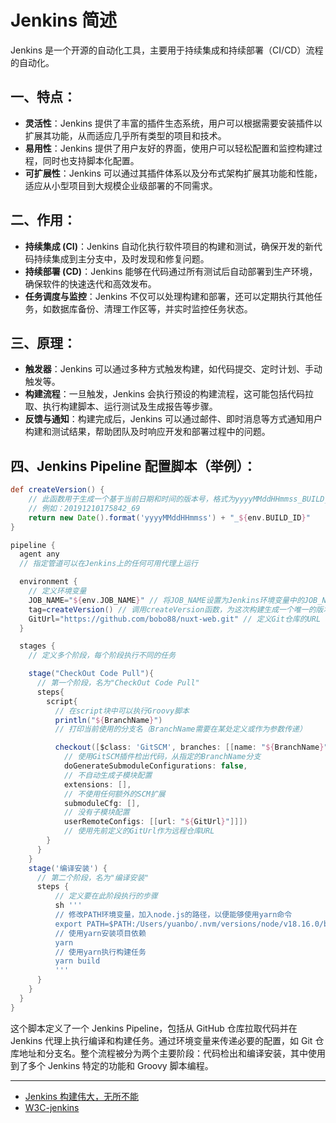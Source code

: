 # Jenkins 简述

Jenkins 是一个开源的自动化工具，主要用于持续集成和持续部署（CI/CD）流程的自动化。

## 一、**特点**：

- **灵活性**：Jenkins 提供了丰富的插件生态系统，用户可以根据需要安装插件以扩展其功能，从而适应几乎所有类型的项目和技术。
- **易用性**：Jenkins 提供了用户友好的界面，使用户可以轻松配置和监控构建过程，同时也支持脚本化配置。
- **可扩展性**：Jenkins 可以通过其插件体系以及分布式架构扩展其功能和性能，适应从小型项目到大规模企业级部署的不同需求。

## 二、**作用**：

- **持续集成 (CI)**：Jenkins 自动化执行软件项目的构建和测试，确保开发的新代码持续集成到主分支中，及时发现和修复问题。
- **持续部署 (CD)**：Jenkins 能够在代码通过所有测试后自动部署到生产环境，确保软件的快速迭代和高效发布。
- **任务调度与监控**：Jenkins 不仅可以处理构建和部署，还可以定期执行其他任务，如数据库备份、清理工作区等，并实时监控任务状态。

## 三、**原理**：

- **触发器**：Jenkins 可以通过多种方式触发构建，如代码提交、定时计划、手动触发等。
- **构建流程**：一旦触发，Jenkins 会执行预设的构建流程，这可能包括代码拉取、执行构建脚本、运行测试及生成报告等步骤。
- **反馈与通知**：构建完成后，Jenkins 可以通过邮件、即时消息等方式通知用户构建和测试结果，帮助团队及时响应开发和部署过程中的问题。

## 四、**Jenkins Pipeline 配置脚本（举例）**：

```groovy
def createVersion() {
    // 此函数用于生成一个基于当前日期和时间的版本号，格式为yyyyMMddHHmmss_BUILD_ID，
    // 例如：20191210175842_69
    return new Date().format('yyyyMMddHHmmss') + "_${env.BUILD_ID}"
}

pipeline {
  agent any
  // 指定管道可以在Jenkins上的任何可用代理上运行

  environment {
    // 定义环境变量
    JOB_NAME="${env.JOB_NAME}" // 将JOB_NAME设置为Jenkins环境变量中的JOB_NAME
    tag=createVersion() // 调用createVersion函数，为这次构建生成一个唯一的版本标记
    GitUrl="https://github.com/bobo88/nuxt-web.git" // 定义Git仓库的URL
  }

  stages {
    // 定义多个阶段，每个阶段执行不同的任务

    stage("CheckOut Code Pull"){
      // 第一个阶段，名为"CheckOut Code Pull"
      steps{
        script{
          // 在script块中可以执行Groovy脚本
          println("${BranchName}")
          // 打印当前使用的分支名（BranchName需要在某处定义或作为参数传递）

          checkout([$class: 'GitSCM', branches: [[name: "${BranchName}"]],
            // 使用GitSCM插件检出代码，从指定的BranchName分支
            doGenerateSubmoduleConfigurations: false,
            // 不自动生成子模块配置
            extensions: [],
            // 不使用任何额外的SCM扩展
            submoduleCfg: [],
            // 没有子模块配置
            userRemoteConfigs: [[url: "${GitUrl}"]]])
            // 使用先前定义的GitUrl作为远程仓库URL
        }
      }
    }
    stage('编译安装') {
      // 第二个阶段，名为"编译安装"
      steps {
          // 定义要在此阶段执行的步骤
          sh '''
          // 修改PATH环境变量，加入node.js的路径，以便能够使用yarn命令
          export PATH=$PATH:/Users/yuanbo/.nvm/versions/node/v18.16.0/bin/
          // 使用yarn安装项目依赖
          yarn
          // 使用yarn执行构建任务
          yarn build
          '''
      }
    }
  }
}
```

这个脚本定义了一个 Jenkins Pipeline，包括从 GitHub 仓库拉取代码并在 Jenkins 代理上执行编译和构建任务。通过环境变量来传递必要的配置，如 Git 仓库地址和分支名。整个流程被分为两个主要阶段：代码检出和编译安装，其中使用到了多个 Jenkins 特定的功能和 Groovy 脚本编程。

---

- [Jenkins 构建伟大，无所不能](https://www.jenkins.io/zh/)
- [W3C-jenkins](https://www.w3cschool.cn/jenkins/)
